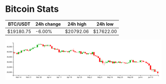 # Bitcoin Stats

BTC/USDT|24h change|24h high|24h low|
|---|---|---|---|
|$19180.75|-6.00%|$20792.06|$17622.00|

<img src="./chart.svg">
